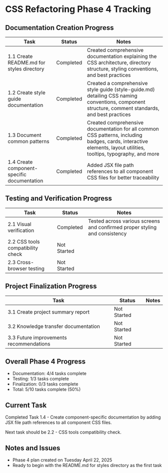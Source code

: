 # CSS Refactoring Phase 4 Tracking

## Documentation Creation Progress

| Task | Status | Notes |
|------|--------|-------|
| 1.1 Create README.md for styles directory | Completed | Created comprehensive documentation explaining the CSS architecture, directory structure, styling conventions, and best practices |
| 1.2 Create style guide documentation | Completed | Created a comprehensive style guide (style-guide.md) detailing CSS naming conventions, component structure, comment standards, and best practices |
| 1.3 Document common patterns | Completed | Created comprehensive documentation for all common CSS patterns, including badges, cards, interactive elements, layout utilities, tooltips, typography, and more |
| 1.4 Create component-specific documentation | Completed | Added JSX file path references to all component CSS files for better traceability |

## Testing and Verification Progress

| Task | Status | Notes |
|------|--------|-------|
| 2.1 Visual verification | Completed | Tested across various screens and confirmed proper styling and consistency |
| 2.2 CSS tools compatibility check | Not Started | |
| 2.3 Cross-browser testing | Not Started | |

## Project Finalization Progress

| Task | Status | Notes |
|------|--------|-------|
| 3.1 Create project summary report | Not Started | |
| 3.2 Knowledge transfer documentation | Not Started | |
| 3.3 Future improvements recommendations | Not Started | |

## Overall Phase 4 Progress

- Documentation: 4/4 tasks complete
- Testing: 1/3 tasks complete
- Finalization: 0/3 tasks complete
- Total: 5/10 tasks complete (50%)

## Current Task

Completed Task 1.4 - Create component-specific documentation by adding JSX file path references to all component CSS files.

Next task should be 2.2 - CSS tools compatibility check.

## Notes and Issues

- Phase 4 plan created on Tuesday April 22, 2025
- Ready to begin with the README.md for styles directory as the first task